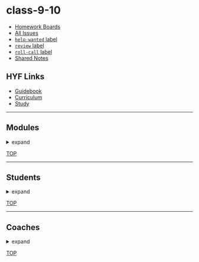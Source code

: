 <!-- BEGIN HEADER -->
# class-9-10
<!-- END HEADER -->

<!-- BEGIN LINKS -->

- [Homework Boards](https://github.com/hackyourfuturebelgium/class-9-10/projects)
- [All Issues](https://github.com/hackyourfuturebelgium/class-9-10/issues)
- [`help-wanted` label](https://github.com/hackyourfuturebelgium/class-9-10/issues?q=label%3Ahelp-wanted)
- [`review` label](https://github.com/hackyourfuturebelgium/class-9-10/issues?q=label%3Areview)
- [`roll-call` label](https://github.com/hackyourfuturebelgium/class-9-10/issues?q=label%3Aroll-call)
- [Shared Notes](./shared-notes)

<!-- END LINKS -->

## HYF Links

- [Guidebook](https://home.hackyourfuture.be/students)
- [Curriculum](https://home.hackyourfuture.be/curriculum)
- [Study](https://study.hackyourfuture.be)

---

<!-- BEGIN MODULES -->
<h2>Modules</h2><details><summary>expand</summary>

1. ### [working-with-code](https://hackyourfuture.be/working-with-code) 
    - _[project board](https://github.com/hackyourfuturebelgium/class-9-10/projects/1)_ | _[individual issues](https://github.com/hackyourfuturebelgium/class-9-10/issues?q=milestone%3Aundefined+label%3Aindividual)_ | _[all issues](https://github.com/hackyourfuturebelgium/class-9-10/issues?q=milestone%3Aundefined)_

1. ### [incremental-development](https://hackyourfuture.be/incremental-development) 
    - _[project board](https://github.com/hackyourfuturebelgium/class-9-10/projects/2)_ | _[individual issues](https://github.com/hackyourfuturebelgium/class-9-10/issues?q=milestone%3Aundefined+label%3Aindividual)_ | _[all issues](https://github.com/hackyourfuturebelgium/class-9-10/issues?q=milestone%3Aundefined)_

1. ### [debugging](https://hackyourfuture.be/debugging) 
    - _[project board](https://github.com/hackyourfuturebelgium/class-9-10/projects/3)_ | _[individual issues](https://github.com/hackyourfuturebelgium/class-9-10/issues?q=milestone%3Aundefined+label%3Aindividual)_ | _[all issues](https://github.com/hackyourfuturebelgium/class-9-10/issues?q=milestone%3Aundefined)_

1. ### [testing](https://hackyourfuture.be/testing) 
    - _[project board](https://github.com/hackyourfuturebelgium/class-9-10/projects/4)_ | _[individual issues](https://github.com/hackyourfuturebelgium/class-9-10/issues?q=milestone%3Aundefined+label%3Aindividual)_ | _[all issues](https://github.com/hackyourfuturebelgium/class-9-10/issues?q=milestone%3Aundefined)_

1. ### [separation-of-concerns](https://hackyourfuture.be/separation-of-concerns) 
    - _[project board](https://github.com/hackyourfuturebelgium/class-9-10/projects/5)_ | _[individual issues](https://github.com/hackyourfuturebelgium/class-9-10/issues?q=milestone%3Aundefined+label%3Aindividual)_ | _[all issues](https://github.com/hackyourfuturebelgium/class-9-10/issues?q=milestone%3Aundefined)_

1. ### [state](https://hackyourfuture.be/state) 
    - _[project board](https://github.com/hackyourfuturebelgium/class-9-10/projects/6)_ | _[individual issues](https://github.com/hackyourfuturebelgium/class-9-10/issues?q=milestone%3Aundefined+label%3Aindividual)_ | _[all issues](https://github.com/hackyourfuturebelgium/class-9-10/issues?q=milestone%3Aundefined)_

1. ### [encapsulation](https://hackyourfuture.be/encapsulation) 
    - _[project board](https://github.com/hackyourfuturebelgium/class-9-10/projects/7)_ | _[individual issues](https://github.com/hackyourfuturebelgium/class-9-10/issues?q=milestone%3Aundefined+label%3Aindividual)_ | _[all issues](https://github.com/hackyourfuturebelgium/class-9-10/issues?q=milestone%3Aundefined)_

1. ### [asynchronous-programming](https://hackyourfuture.be/asynchronous-programming) 
    - _[project board](https://github.com/hackyourfuturebelgium/class-9-10/projects/8)_ | _[individual issues](https://github.com/hackyourfuturebelgium/class-9-10/issues?q=milestone%3Aundefined+label%3Aindividual)_ | _[all issues](https://github.com/hackyourfuturebelgium/class-9-10/issues?q=milestone%3Aundefined)_

1. ### [web-apps](https://hackyourfuture.be/web-apps) 
    - _[project board](https://github.com/hackyourfuturebelgium/class-9-10/projects/9)_ | _[individual issues](https://github.com/hackyourfuturebelgium/class-9-10/issues?q=milestone%3Aundefined+label%3Aindividual)_ | _[all issues](https://github.com/hackyourfuturebelgium/class-9-10/issues?q=milestone%3Aundefined)_

1. ### [databases](https://hackyourfuture.be/databases) 
    - _[project board](https://github.com/hackyourfuturebelgium/class-9-10/projects/10)_ | _[individual issues](https://github.com/hackyourfuturebelgium/class-9-10/issues?q=milestone%3Aundefined+label%3Aindividual)_ | _[all issues](https://github.com/hackyourfuturebelgium/class-9-10/issues?q=milestone%3Aundefined)_

1. ### [frontend-frameworks](https://hackyourfuture.be/frontend-frameworks) 
    - _[project board](https://github.com/hackyourfuturebelgium/class-9-10/projects/11)_ | _[individual issues](https://github.com/hackyourfuturebelgium/class-9-10/issues?q=milestone%3Aundefined+label%3Aindividual)_ | _[all issues](https://github.com/hackyourfuturebelgium/class-9-10/issues?q=milestone%3Aundefined)_

1. ### [agile-development](https://hackyourfuture.be/agile-development) 
    - _[project board](https://github.com/hackyourfuturebelgium/class-9-10/projects/12)_ | _[individual issues](https://github.com/hackyourfuturebelgium/class-9-10/issues?q=milestone%3Aundefined+label%3Aindividual)_ | _[all issues](https://github.com/hackyourfuturebelgium/class-9-10/issues?q=milestone%3Aundefined)_

</details>

[TOP](#class-9-10)
<!-- END MODULES -->

---

<!-- BEGIN STUDENTS -->
<h2>Students</h2><details><summary>expand</summary>

<table> <tr>
  <td><img src='./lib/avatars/students/IrynaSpyrydonova-avatar.jpeg' alt='Iryna Spyrydonova' /></td>
  <td> <h3 display="inline"><a href="https://IrynaSpyrydonova.github.io">Iryna Spyrydonova</a></h3>
    <ul>
        <li><code><a href="https://github.com/IrynaSpyrydonova">IrynaSpyrydonova</a></code></li>
        <li><a href="https://github.com/hackyourfuturebelgium/class-9-10/issues?q=author%3AIrynaSpyrydonova">authored</a></li>
        <li><a href="https://github.com/hackyourfuturebelgium/class-9-10/issues?q=assigned%3AIrynaSpyrydonova">assigned</a></li>
    </ul>
  </td>
</tr></table > 
<table> <tr>
  <td><img src='./lib/avatars/students/abelRoland-avatar.jpeg' alt='Abel Roland' /></td>
  <td> <h3 display="inline"><a href="https://abelRoland.github.io">Abel Roland</a></h3>
    <ul>
        <li><code><a href="https://github.com/abelRoland">abelRoland</a></code></li>
        <li><a href="https://github.com/hackyourfuturebelgium/class-9-10/issues?q=author%3AabelRoland">authored</a></li>
        <li><a href="https://github.com/hackyourfuturebelgium/class-9-10/issues?q=assigned%3AabelRoland">assigned</a></li>
    </ul>
  </td>
</tr></table > 
<table> <tr>
  <td><img src='./lib/avatars/students/julia-sod-avatar.jpeg' alt='Yulia Dogrusoz' /></td>
  <td> <h3 display="inline"><a href="https://julia-sod.github.io">Yulia Dogrusoz</a></h3>
    <ul>
        <li><code><a href="https://github.com/julia-sod">julia-sod</a></code></li>
        <li><a href="https://github.com/hackyourfuturebelgium/class-9-10/issues?q=author%3Ajulia-sod">authored</a></li>
        <li><a href="https://github.com/hackyourfuturebelgium/class-9-10/issues?q=assigned%3Ajulia-sod">assigned</a></li>
    </ul>
  </td>
</tr></table > 
<table> <tr>
  <td><img src='./lib/avatars/students/yauheniya-askolkava-avatar.jpeg' alt='Yauheniya Askolkava' /></td>
  <td> <h3 display="inline"><a href="https://yauheniya-askolkava.github.io">Yauheniya Askolkava</a></h3>
    <ul>
        <li><code><a href="https://github.com/yauheniya-askolkava">yauheniya-askolkava</a></code></li>
        <li><a href="https://github.com/hackyourfuturebelgium/class-9-10/issues?q=author%3Ayauheniya-askolkava">authored</a></li>
        <li><a href="https://github.com/hackyourfuturebelgium/class-9-10/issues?q=assigned%3Ayauheniya-askolkava">assigned</a></li>
    </ul>
  </td>
</tr></table > 
<table> <tr>
  <td><img src='./lib/avatars/students/Eltayeb-Elgaali-avatar.jpeg' alt='Eltayeb Elgaali' /></td>
  <td> <h3 display="inline"><a href="https://Eltayeb-Elgaali.github.io">Eltayeb Elgaali</a></h3>
    <ul>
        <li><code><a href="https://github.com/Eltayeb-Elgaali">Eltayeb-Elgaali</a></code></li>
        <li><a href="https://github.com/hackyourfuturebelgium/class-9-10/issues?q=author%3AEltayeb-Elgaali">authored</a></li>
        <li><a href="https://github.com/hackyourfuturebelgium/class-9-10/issues?q=assigned%3AEltayeb-Elgaali">assigned</a></li>
    </ul>
  </td>
</tr></table > 
<table> <tr>
  <td><img src='./lib/avatars/students/yildiraykoyuncu-avatar.jpeg' alt='Yıldıray Koyuncu' /></td>
  <td> <h3 display="inline"><a href="https://yildiraykoyuncu.github.io">Yıldıray Koyuncu</a></h3>
    <ul>
        <li><code><a href="https://github.com/yildiraykoyuncu">yildiraykoyuncu</a></code></li>
        <li><a href="https://github.com/hackyourfuturebelgium/class-9-10/issues?q=author%3Ayildiraykoyuncu">authored</a></li>
        <li><a href="https://github.com/hackyourfuturebelgium/class-9-10/issues?q=assigned%3Ayildiraykoyuncu">assigned</a></li>
    </ul>
  </td>
</tr></table > 
<table> <tr>
  <td><img src='./lib/avatars/students/Sayed94h-avatar.jpeg' alt='Sayed Kazimi' /></td>
  <td> <h3 display="inline"><a href="https://Sayed94h.github.io">Sayed Kazimi</a></h3>
    <ul>
        <li><code><a href="https://github.com/Sayed94h">Sayed94h</a></code></li>
        <li><a href="https://github.com/hackyourfuturebelgium/class-9-10/issues?q=author%3ASayed94h">authored</a></li>
        <li><a href="https://github.com/hackyourfuturebelgium/class-9-10/issues?q=assigned%3ASayed94h">assigned</a></li>
    </ul>
  </td>
</tr></table > 
<table> <tr>
  <td><img src='./lib/avatars/students/ismailtugan-avatar.jpeg' alt='Ismail Tugan' /></td>
  <td> <h3 display="inline"><a href="https://ismailtugan.github.io">Ismail Tugan</a></h3>
    <ul>
        <li><code><a href="https://github.com/ismailtugan">ismailtugan</a></code></li>
        <li><a href="https://github.com/hackyourfuturebelgium/class-9-10/issues?q=author%3Aismailtugan">authored</a></li>
        <li><a href="https://github.com/hackyourfuturebelgium/class-9-10/issues?q=assigned%3Aismailtugan">assigned</a></li>
    </ul>
  </td>
</tr></table > 
<table> <tr>
  <td><img src='./lib/avatars/students/KaterynaKim-avatar.jpeg' alt='Kateryna Kim' /></td>
  <td> <h3 display="inline"><a href="https://KaterynaKim.github.io">Kateryna Kim</a></h3>
    <ul>
        <li><code><a href="https://github.com/KaterynaKim">KaterynaKim</a></code></li>
        <li><a href="https://github.com/hackyourfuturebelgium/class-9-10/issues?q=author%3AKaterynaKim">authored</a></li>
        <li><a href="https://github.com/hackyourfuturebelgium/class-9-10/issues?q=assigned%3AKaterynaKim">assigned</a></li>
    </ul>
  </td>
</tr></table > 
<table> <tr>
  <td><img src='./lib/avatars/students/fmkarakus-avatar.jpeg' alt='Fatih Mehmet Karakus' /></td>
  <td> <h3 display="inline"><a href="https://fmkarakus.github.io">Fatih Mehmet Karakus</a></h3>
    <ul>
        <li><code><a href="https://github.com/fmkarakus">fmkarakus</a></code></li>
        <li><a href="https://github.com/hackyourfuturebelgium/class-9-10/issues?q=author%3Afmkarakus">authored</a></li>
        <li><a href="https://github.com/hackyourfuturebelgium/class-9-10/issues?q=assigned%3Afmkarakus">assigned</a></li>
    </ul>
  </td>
</tr></table > 
<table> <tr>
  <td><img src='./lib/avatars/students/harunaltunhr-avatar.jpeg' alt='Harun Altun' /></td>
  <td> <h3 display="inline"><a href="https://harunaltunhr.github.io">Harun Altun</a></h3>
    <ul>
        <li><code><a href="https://github.com/harunaltunhr">harunaltunhr</a></code></li>
        <li><a href="https://github.com/hackyourfuturebelgium/class-9-10/issues?q=author%3Aharunaltunhr">authored</a></li>
        <li><a href="https://github.com/hackyourfuturebelgium/class-9-10/issues?q=assigned%3Aharunaltunhr">assigned</a></li>
    </ul>
  </td>
</tr></table > 
<table> <tr>
  <td><img src='./lib/avatars/students/razvanbrb-avatar.jpeg' alt='Razvan Bogdan Burtea' /></td>
  <td> <h3 display="inline"><a href="https://razvanbrb.github.io">Razvan Bogdan Burtea</a></h3>
    <ul>
        <li><code><a href="https://github.com/razvanbrb">razvanbrb</a></code></li>
        <li><a href="https://github.com/hackyourfuturebelgium/class-9-10/issues?q=author%3Arazvanbrb">authored</a></li>
        <li><a href="https://github.com/hackyourfuturebelgium/class-9-10/issues?q=assigned%3Arazvanbrb">assigned</a></li>
    </ul>
  </td>
</tr></table > 
<table> <tr>
  <td><img src='./lib/avatars/students/lisarosaa-avatar.jpeg' alt='Lisa Rosanty' /></td>
  <td> <h3 display="inline"><a href="https://lisarosaa.github.io">Lisa Rosanty</a></h3>
    <ul>
        <li><code><a href="https://github.com/lisarosaa">lisarosaa</a></code></li>
        <li><a href="https://github.com/hackyourfuturebelgium/class-9-10/issues?q=author%3Alisarosaa">authored</a></li>
        <li><a href="https://github.com/hackyourfuturebelgium/class-9-10/issues?q=assigned%3Alisarosaa">assigned</a></li>
    </ul>
  </td>
</tr></table > 
<table> <tr>
  <td><img src='./lib/avatars/students/ms-np-avatar.jpeg' alt='Nadia Petra' /></td>
  <td> <h3 display="inline"><a href="https://ms-np.github.io">Nadia Petra</a></h3>
    <ul>
        <li><code><a href="https://github.com/ms-np">ms-np</a></code></li>
        <li><a href="https://github.com/hackyourfuturebelgium/class-9-10/issues?q=author%3Ams-np">authored</a></li>
        <li><a href="https://github.com/hackyourfuturebelgium/class-9-10/issues?q=assigned%3Ams-np">assigned</a></li>
    </ul>
  </td>
</tr></table > 
<table> <tr>
  <td><img src='./lib/avatars/students/Meowri-avatar.jpeg' alt='Mari van Wyk' /></td>
  <td> <h3 display="inline"><a href="https://Meowri.github.io">Mari van Wyk</a></h3>
    <ul>
        <li><code><a href="https://github.com/Meowri">Meowri</a></code></li>
        <li><a href="https://github.com/hackyourfuturebelgium/class-9-10/issues?q=author%3AMeowri">authored</a></li>
        <li><a href="https://github.com/hackyourfuturebelgium/class-9-10/issues?q=assigned%3AMeowri">assigned</a></li>
    </ul>
  </td>
</tr></table > 
<table> <tr>
  <td><img src='./lib/avatars/students/yaredyilma-avatar.jpeg' alt='Yared Dessalegn' /></td>
  <td> <h3 display="inline"><a href="https://yaredyilma.github.io">Yared Dessalegn</a></h3>
    <ul>
        <li><code><a href="https://github.com/yaredyilma">yaredyilma</a></code></li>
        <li><a href="https://github.com/hackyourfuturebelgium/class-9-10/issues?q=author%3Ayaredyilma">authored</a></li>
        <li><a href="https://github.com/hackyourfuturebelgium/class-9-10/issues?q=assigned%3Ayaredyilma">assigned</a></li>
    </ul>
  </td>
</tr></table > 
<table> <tr>
  <td><img src='./lib/avatars/students/nouralkurd-avatar.jpeg' alt='Nouraldin Alkurd' /></td>
  <td> <h3 display="inline"><a href="https://nouralkurd.github.io">Nouraldin Alkurd</a></h3>
    <ul>
        <li><code><a href="https://github.com/nouralkurd">nouralkurd</a></code></li>
        <li><a href="https://github.com/hackyourfuturebelgium/class-9-10/issues?q=author%3Anouralkurd">authored</a></li>
        <li><a href="https://github.com/hackyourfuturebelgium/class-9-10/issues?q=assigned%3Anouralkurd">assigned</a></li>
    </ul>
  </td>
</tr></table > 
<table> <tr>
  <td><img src='./lib/avatars/students/ali1996-sy-avatar.jpeg' alt='Abdulhamid Ali' /></td>
  <td> <h3 display="inline"><a href="https://ali1996-sy.github.io">Abdulhamid Ali</a></h3>
    <ul>
        <li><code><a href="https://github.com/ali1996-sy">ali1996-sy</a></code></li>
        <li><a href="https://github.com/hackyourfuturebelgium/class-9-10/issues?q=author%3Aali1996-sy">authored</a></li>
        <li><a href="https://github.com/hackyourfuturebelgium/class-9-10/issues?q=assigned%3Aali1996-sy">assigned</a></li>
    </ul>
  </td>
</tr></table > 
<table> <tr>
  <td><img src='./lib/avatars/students/aleks2407-avatar.jpeg' alt='Aleksandra Shalimova' /></td>
  <td> <h3 display="inline"><a href="https://aleks2407.github.io">Aleksandra Shalimova</a></h3>
    <ul>
        <li><code><a href="https://github.com/aleks2407">aleks2407</a></code></li>
        <li><a href="https://github.com/hackyourfuturebelgium/class-9-10/issues?q=author%3Aaleks2407">authored</a></li>
        <li><a href="https://github.com/hackyourfuturebelgium/class-9-10/issues?q=assigned%3Aaleks2407">assigned</a></li>
    </ul>
  </td>
</tr></table > 
<table> <tr>
  <td><img src='./lib/avatars/students/oguzkarademir-avatar.jpeg' alt='Oguz Karademir' /></td>
  <td> <h3 display="inline"><a href="https://oguzkarademir.github.io">Oguz Karademir</a></h3>
    <ul>
        <li><code><a href="https://github.com/oguzkarademir">oguzkarademir</a></code></li>
        <li><a href="https://github.com/hackyourfuturebelgium/class-9-10/issues?q=author%3Aoguzkarademir">authored</a></li>
        <li><a href="https://github.com/hackyourfuturebelgium/class-9-10/issues?q=assigned%3Aoguzkarademir">assigned</a></li>
    </ul>
  </td>
</tr></table > 
<table> <tr>
  <td><img src='./lib/avatars/students/mametur-avatar.jpeg' alt='Mamé Turgut' /></td>
  <td> <h3 display="inline"><a href="https://mametur.github.io">Mamé Turgut</a></h3>
    <ul>
        <li><code><a href="https://github.com/mametur">mametur</a></code></li>
        <li><a href="https://github.com/hackyourfuturebelgium/class-9-10/issues?q=author%3Amametur">authored</a></li>
        <li><a href="https://github.com/hackyourfuturebelgium/class-9-10/issues?q=assigned%3Amametur">assigned</a></li>
    </ul>
  </td>
</tr></table > 
<table> <tr>
  <td><img src='./lib/avatars/students/Mohammad-Musa-avatar.jpeg' alt='Mohammad Musa' /></td>
  <td> <h3 display="inline"><a href="https://Mohammad-Musa.github.io">Mohammad Musa</a></h3>
    <ul>
        <li><code><a href="https://github.com/Mohammad-Musa">Mohammad-Musa</a></code></li>
        <li><a href="https://github.com/hackyourfuturebelgium/class-9-10/issues?q=author%3AMohammad-Musa">authored</a></li>
        <li><a href="https://github.com/hackyourfuturebelgium/class-9-10/issues?q=assigned%3AMohammad-Musa">assigned</a></li>
    </ul>
  </td>
</tr></table > 
<table> <tr>
  <td><img src='./lib/avatars/students/LujiAnna-avatar.jpeg' alt='Anna Ikoki' /></td>
  <td> <h3 display="inline"><a href="https://LujiAnna.github.io">Anna Ikoki</a></h3>
    <ul>
        <li><code><a href="https://github.com/LujiAnna">LujiAnna</a></code></li>
        <li><a href="https://github.com/hackyourfuturebelgium/class-9-10/issues?q=author%3ALujiAnna">authored</a></li>
        <li><a href="https://github.com/hackyourfuturebelgium/class-9-10/issues?q=assigned%3ALujiAnna">assigned</a></li>
    </ul>
  </td>
</tr></table > 
<table> <tr>
  <td><img src='./lib/avatars/students/aame1-avatar.jpeg' alt='Abdul Ameti' /></td>
  <td> <h3 display="inline"><a href="https://aame1.github.io">Abdul Ameti</a></h3>
    <ul>
        <li><code><a href="https://github.com/aame1">aame1</a></code></li>
        <li><a href="https://github.com/hackyourfuturebelgium/class-9-10/issues?q=author%3Aaame1">authored</a></li>
        <li><a href="https://github.com/hackyourfuturebelgium/class-9-10/issues?q=assigned%3Aaame1">assigned</a></li>
    </ul>
  </td>
</tr></table > 
<table> <tr>
  <td><img src='./lib/avatars/students/HazemBittar-avatar.jpeg' alt='Hazem Albittar' /></td>
  <td> <h3 display="inline"><a href="https://HazemBittar.github.io">Hazem Albittar</a></h3>
    <ul>
        <li><code><a href="https://github.com/HazemBittar">HazemBittar</a></code></li>
        <li><a href="https://github.com/hackyourfuturebelgium/class-9-10/issues?q=author%3AHazemBittar">authored</a></li>
        <li><a href="https://github.com/hackyourfuturebelgium/class-9-10/issues?q=assigned%3AHazemBittar">assigned</a></li>
    </ul>
  </td>
</tr></table > 
<table> <tr>
  <td><img src='./lib/avatars/students/pavelbidenko2018-avatar.jpeg' alt='Pavel Bidenko' /></td>
  <td> <h3 display="inline"><a href="https://pavelbidenko2018.github.io">Pavel Bidenko</a></h3>
    <ul>
        <li><code><a href="https://github.com/pavelbidenko2018">pavelbidenko2018</a></code></li>
        <li><a href="https://github.com/hackyourfuturebelgium/class-9-10/issues?q=author%3Apavelbidenko2018">authored</a></li>
        <li><a href="https://github.com/hackyourfuturebelgium/class-9-10/issues?q=assigned%3Apavelbidenko2018">assigned</a></li>
    </ul>
  </td>
</tr></table > 
<table> <tr>
  <td><img src='./lib/avatars/students/gelilaa-avatar.jpeg' alt='Gelila Ali' /></td>
  <td> <h3 display="inline"><a href="https://gelilaa.github.io">Gelila Ali</a></h3>
    <ul>
        <li><code><a href="https://github.com/gelilaa">gelilaa</a></code></li>
        <li><a href="https://github.com/hackyourfuturebelgium/class-9-10/issues?q=author%3Agelilaa">authored</a></li>
        <li><a href="https://github.com/hackyourfuturebelgium/class-9-10/issues?q=assigned%3Agelilaa">assigned</a></li>
    </ul>
  </td>
</tr></table > 
<table> <tr>
  <td><img src='./lib/avatars/students/galalkoro-avatar.jpeg' alt='Galal Ali Ahmed Koro' /></td>
  <td> <h3 display="inline"><a href="https://galalkoro.github.io">Galal Ali Ahmed Koro</a></h3>
    <ul>
        <li><code><a href="https://github.com/galalkoro">galalkoro</a></code></li>
        <li><a href="https://github.com/hackyourfuturebelgium/class-9-10/issues?q=author%3Agalalkoro">authored</a></li>
        <li><a href="https://github.com/hackyourfuturebelgium/class-9-10/issues?q=assigned%3Agalalkoro">assigned</a></li>
    </ul>
  </td>
</tr></table > 
<table> <tr>
  <td><img src='./lib/avatars/students/Boam1994-avatar.jpeg' alt='Boam Tchegli' /></td>
  <td> <h3 display="inline"><a href="https://Boam1994.github.io">Boam Tchegli</a></h3>
    <ul>
        <li><code><a href="https://github.com/Boam1994">Boam1994</a></code></li>
        <li><a href="https://github.com/hackyourfuturebelgium/class-9-10/issues?q=author%3ABoam1994">authored</a></li>
        <li><a href="https://github.com/hackyourfuturebelgium/class-9-10/issues?q=assigned%3ABoam1994">assigned</a></li>
    </ul>
  </td>
</tr></table > 
<table> <tr>
  <td><img src='./lib/avatars/students/adekimpianna-avatar.jpeg' alt='Adek Impianna' /></td>
  <td> <h3 display="inline"><a href="https://adekimpianna.github.io">Adek Impianna</a></h3>
    <ul>
        <li><code><a href="https://github.com/adekimpianna">adekimpianna</a></code></li>
        <li><a href="https://github.com/hackyourfuturebelgium/class-9-10/issues?q=author%3Aadekimpianna">authored</a></li>
        <li><a href="https://github.com/hackyourfuturebelgium/class-9-10/issues?q=assigned%3Aadekimpianna">assigned</a></li>
    </ul>
  </td>
</tr></table > 
<table> <tr>
  <td><img src='./lib/avatars/students/Feruzteame-avatar.jpeg' alt='Feruz Teame' /></td>
  <td> <h3 display="inline"><a href="https://Feruzteame.github.io">Feruz Teame</a></h3>
    <ul>
        <li><code><a href="https://github.com/Feruzteame">Feruzteame</a></code></li>
        <li><a href="https://github.com/hackyourfuturebelgium/class-9-10/issues?q=author%3AFeruzteame">authored</a></li>
        <li><a href="https://github.com/hackyourfuturebelgium/class-9-10/issues?q=assigned%3AFeruzteame">assigned</a></li>
    </ul>
  </td>
</tr></table > 
<table> <tr>
  <td><img src='./lib/avatars/students/murvanessa-avatar.jpeg' alt='Murielle Vanessa Negue Tchoupo' /></td>
  <td> <h3 display="inline"><a href="https://murvanessa.github.io">Murielle Vanessa Negue Tchoupo</a></h3>
    <ul>
        <li><code><a href="https://github.com/murvanessa">murvanessa</a></code></li>
        <li><a href="https://github.com/hackyourfuturebelgium/class-9-10/issues?q=author%3Amurvanessa">authored</a></li>
        <li><a href="https://github.com/hackyourfuturebelgium/class-9-10/issues?q=assigned%3Amurvanessa">assigned</a></li>
    </ul>
  </td>
</tr></table > 
<table> <tr>
  <td><img src='./lib/avatars/students/okozmovskaya-avatar.jpeg' alt='Olga Kozmovskaia' /></td>
  <td> <h3 display="inline"><a href="https://okozmovskaya.github.io">Olga Kozmovskaia</a></h3>
    <ul>
        <li><code><a href="https://github.com/okozmovskaya">okozmovskaya</a></code></li>
        <li><a href="https://github.com/hackyourfuturebelgium/class-9-10/issues?q=author%3Aokozmovskaya">authored</a></li>
        <li><a href="https://github.com/hackyourfuturebelgium/class-9-10/issues?q=assigned%3Aokozmovskaya">assigned</a></li>
    </ul>
  </td>
</tr></table > 
<table> <tr>
  <td><img src='./lib/avatars/students/miroslavveljanoski-avatar.jpeg' alt='Miroslav Veljanoski' /></td>
  <td> <h3 display="inline"><a href="https://miroslavveljanoski.github.io">Miroslav Veljanoski</a></h3>
    <ul>
        <li><code><a href="https://github.com/miroslavveljanoski">miroslavveljanoski</a></code></li>
        <li><a href="https://github.com/hackyourfuturebelgium/class-9-10/issues?q=author%3Amiroslavveljanoski">authored</a></li>
        <li><a href="https://github.com/hackyourfuturebelgium/class-9-10/issues?q=assigned%3Amiroslavveljanoski">assigned</a></li>
    </ul>
  </td>
</tr></table > 
</details>

[TOP](#class-9-10)
<!-- END STUDENTS -->

---

<!-- BEGIN COACHES -->
<h2>Coaches</h2><details><summary>expand</summary>

<table><tr>
  <td><img src='./lib/avatars/coaches/otagi-avatar.jpeg' alt='Tiago Mendes-Costa' /></td>
  <td> <h3 display="inline">
Tiago Mendes-Costa    </h3>
    <ul>
        <li><code><a href="https://github.com/otagi">otagi</a></code></li>
        <li><a href="https://github.com/hackyourfuturebelgium/class-9-10/issues?q=author%3Aotagi">authored</a></li>
        <li><a href="https://github.com/hackyourfuturebelgium/class-9-10/issues?q=assigned%3Aotagi">assigned</a></li>
    </ul>
  </td>
</tr></table>
<table><tr>
  <td><img src='./lib/avatars/coaches/snicoll-avatar.jpeg' alt='Stéphane Nicoll' /></td>
  <td> <h3 display="inline">
Stéphane Nicoll    </h3>
    <ul>
        <li><code><a href="https://github.com/snicoll">snicoll</a></code></li>
        <li><a href="https://github.com/hackyourfuturebelgium/class-9-10/issues?q=author%3Asnicoll">authored</a></li>
        <li><a href="https://github.com/hackyourfuturebelgium/class-9-10/issues?q=assigned%3Asnicoll">assigned</a></li>
    </ul>
  </td>
</tr></table>
<table><tr>
  <td><img src='./lib/avatars/coaches/idogrusoz-avatar.jpeg' alt='Ibrahim Dogrusoz' /></td>
  <td> <h3 display="inline">
Ibrahim Dogrusoz    </h3>
    <ul>
        <li><code><a href="https://github.com/idogrusoz">idogrusoz</a></code></li>
        <li><a href="https://github.com/hackyourfuturebelgium/class-9-10/issues?q=author%3Aidogrusoz">authored</a></li>
        <li><a href="https://github.com/hackyourfuturebelgium/class-9-10/issues?q=assigned%3Aidogrusoz">assigned</a></li>
    </ul>
  </td>
</tr></table>
<table><tr>
  <td><img src='./lib/avatars/coaches/akbelcolak-avatar.jpeg' alt='Akbel Hanim' /></td>
  <td> <h3 display="inline">
Akbel Hanim    </h3>
    <ul>
        <li><code><a href="https://github.com/akbelcolak">akbelcolak</a></code></li>
        <li><a href="https://github.com/hackyourfuturebelgium/class-9-10/issues?q=author%3Aakbelcolak">authored</a></li>
        <li><a href="https://github.com/hackyourfuturebelgium/class-9-10/issues?q=assigned%3Aakbelcolak">assigned</a></li>
    </ul>
  </td>
</tr></table>
<table><tr>
  <td><img src='./lib/avatars/coaches/yavuzugurtas-avatar.jpeg' alt='Yavuz Ugurtas' /></td>
  <td> <h3 display="inline">
Yavuz Ugurtas    </h3>
    <ul>
        <li><code><a href="https://github.com/yavuzugurtas">yavuzugurtas</a></code></li>
        <li><a href="https://github.com/hackyourfuturebelgium/class-9-10/issues?q=author%3Ayavuzugurtas">authored</a></li>
        <li><a href="https://github.com/hackyourfuturebelgium/class-9-10/issues?q=assigned%3Ayavuzugurtas">assigned</a></li>
    </ul>
  </td>
</tr></table>
<table><tr>
  <td><img src='./lib/avatars/coaches/akadarakku-avatar.jpeg' alt='Ibrahim Akadar' /></td>
  <td> <h3 display="inline">
Ibrahim Akadar    </h3>
    <ul>
        <li><code><a href="https://github.com/akadarakku">akadarakku</a></code></li>
        <li><a href="https://github.com/hackyourfuturebelgium/class-9-10/issues?q=author%3Aakadarakku">authored</a></li>
        <li><a href="https://github.com/hackyourfuturebelgium/class-9-10/issues?q=assigned%3Aakadarakku">assigned</a></li>
    </ul>
  </td>
</tr></table>
<table><tr>
  <td><img src='./lib/avatars/coaches/colevandersWands-avatar.jpeg' alt='Evan Cole' /></td>
  <td> <h3 display="inline">
      <a href="https://colevandersWands.github.io">Evan Cole</a>    </h3>
    <ul>
        <li><code><a href="https://github.com/colevandersWands">colevandersWands</a></code></li>
        <li><a href="https://github.com/hackyourfuturebelgium/class-9-10/issues?q=author%3AcolevandersWands">authored</a></li>
        <li><a href="https://github.com/hackyourfuturebelgium/class-9-10/issues?q=assigned%3AcolevandersWands">assigned</a></li>
    </ul>
  </td>
</tr></table>
<table><tr>
  <td><img src='./lib/avatars/coaches/JoeCamacho-avatar.jpeg' alt='Joel Camacho' /></td>
  <td> <h3 display="inline">
Joel Camacho    </h3>
    <ul>
        <li><code><a href="https://github.com/JoeCamacho">JoeCamacho</a></code></li>
        <li><a href="https://github.com/hackyourfuturebelgium/class-9-10/issues?q=author%3AJoeCamacho">authored</a></li>
        <li><a href="https://github.com/hackyourfuturebelgium/class-9-10/issues?q=assigned%3AJoeCamacho">assigned</a></li>
    </ul>
  </td>
</tr></table>
<table><tr>
  <td><img src='./lib/avatars/coaches/mert1980-avatar.jpeg' alt='Mert Demirok' /></td>
  <td> <h3 display="inline">
Mert Demirok    </h3>
    <ul>
        <li><code><a href="https://github.com/mert1980">mert1980</a></code></li>
        <li><a href="https://github.com/hackyourfuturebelgium/class-9-10/issues?q=author%3Amert1980">authored</a></li>
        <li><a href="https://github.com/hackyourfuturebelgium/class-9-10/issues?q=assigned%3Amert1980">assigned</a></li>
    </ul>
  </td>
</tr></table>
<table><tr>
  <td><img src='./lib/avatars/coaches/u-uysal-avatar.jpeg' alt='Ufuk Uysal' /></td>
  <td> <h3 display="inline">
Ufuk Uysal    </h3>
    <ul>
        <li><code><a href="https://github.com/u-uysal">u-uysal</a></code></li>
        <li><a href="https://github.com/hackyourfuturebelgium/class-9-10/issues?q=author%3Au-uysal">authored</a></li>
        <li><a href="https://github.com/hackyourfuturebelgium/class-9-10/issues?q=assigned%3Au-uysal">assigned</a></li>
    </ul>
  </td>
</tr></table>
<table><tr>
  <td><img src='./lib/avatars/coaches/dirk-jacobs-avatar.jpeg' alt='Dirk Jacobs' /></td>
  <td> <h3 display="inline">
Dirk Jacobs    </h3>
    <ul>
        <li><code><a href="https://github.com/dirk-jacobs">dirk-jacobs</a></code></li>
        <li><a href="https://github.com/hackyourfuturebelgium/class-9-10/issues?q=author%3Adirk-jacobs">authored</a></li>
        <li><a href="https://github.com/hackyourfuturebelgium/class-9-10/issues?q=assigned%3Adirk-jacobs">assigned</a></li>
    </ul>
  </td>
</tr></table>
<table><tr>
  <td><img src='./lib/avatars/coaches/louisepicot-avatar.jpeg' alt='Louise Picot' /></td>
  <td> <h3 display="inline">
Louise Picot    </h3>
    <ul>
        <li><code><a href="https://github.com/louisepicot">louisepicot</a></code></li>
        <li><a href="https://github.com/hackyourfuturebelgium/class-9-10/issues?q=author%3Alouisepicot">authored</a></li>
        <li><a href="https://github.com/hackyourfuturebelgium/class-9-10/issues?q=assigned%3Alouisepicot">assigned</a></li>
    </ul>
  </td>
</tr></table>
<table><tr>
  <td><img src='./lib/avatars/coaches/kevintss-avatar.jpeg' alt='Kevin Tassi' /></td>
  <td> <h3 display="inline">
Kevin Tassi    </h3>
    <ul>
        <li><code><a href="https://github.com/kevintss">kevintss</a></code></li>
        <li><a href="https://github.com/hackyourfuturebelgium/class-9-10/issues?q=author%3Akevintss">authored</a></li>
        <li><a href="https://github.com/hackyourfuturebelgium/class-9-10/issues?q=assigned%3Akevintss">assigned</a></li>
    </ul>
  </td>
</tr></table>
<table><tr>
  <td><img src='./lib/avatars/coaches/denacho-avatar.jpeg' alt='Dena Cho' /></td>
  <td> <h3 display="inline">
Dena Cho    </h3>
    <ul>
        <li><code><a href="https://github.com/denacho">denacho</a></code></li>
        <li><a href="https://github.com/hackyourfuturebelgium/class-9-10/issues?q=author%3Adenacho">authored</a></li>
        <li><a href="https://github.com/hackyourfuturebelgium/class-9-10/issues?q=assigned%3Adenacho">assigned</a></li>
    </ul>
  </td>
</tr></table>
<table><tr>
  <td><img src='./lib/avatars/coaches/Berihugebre-avatar.jpeg' alt='Berihu Gebremedhin' /></td>
  <td> <h3 display="inline">
Berihu Gebremedhin    </h3>
    <ul>
        <li><code><a href="https://github.com/Berihugebre">Berihugebre</a></code></li>
        <li><a href="https://github.com/hackyourfuturebelgium/class-9-10/issues?q=author%3ABerihugebre">authored</a></li>
        <li><a href="https://github.com/hackyourfuturebelgium/class-9-10/issues?q=assigned%3ABerihugebre">assigned</a></li>
    </ul>
  </td>
</tr></table>
<table><tr>
  <td><img src='./lib/avatars/coaches/maeligg-avatar.jpeg' alt='Maël Brunet' /></td>
  <td> <h3 display="inline">
Maël Brunet    </h3>
    <ul>
        <li><code><a href="https://github.com/maeligg">maeligg</a></code></li>
        <li><a href="https://github.com/hackyourfuturebelgium/class-9-10/issues?q=author%3Amaeligg">authored</a></li>
        <li><a href="https://github.com/hackyourfuturebelgium/class-9-10/issues?q=assigned%3Amaeligg">assigned</a></li>
    </ul>
  </td>
</tr></table>
<table><tr>
  <td><img src='./lib/avatars/coaches/unmeshvrije-avatar.jpeg' alt='Unmesh Joshi' /></td>
  <td> <h3 display="inline">
Unmesh Joshi    </h3>
    <ul>
        <li><code><a href="https://github.com/unmeshvrije">unmeshvrije</a></code></li>
        <li><a href="https://github.com/hackyourfuturebelgium/class-9-10/issues?q=author%3Aunmeshvrije">authored</a></li>
        <li><a href="https://github.com/hackyourfuturebelgium/class-9-10/issues?q=assigned%3Aunmeshvrije">assigned</a></li>
    </ul>
  </td>
</tr></table>
<table><tr>
  <td><img src='./lib/avatars/coaches/cpauwels-avatar.jpeg' alt='Charles-Axel Pauwels' /></td>
  <td> <h3 display="inline">
Charles-Axel Pauwels    </h3>
    <ul>
        <li><code><a href="https://github.com/cpauwels">cpauwels</a></code></li>
        <li><a href="https://github.com/hackyourfuturebelgium/class-9-10/issues?q=author%3Acpauwels">authored</a></li>
        <li><a href="https://github.com/hackyourfuturebelgium/class-9-10/issues?q=assigned%3Acpauwels">assigned</a></li>
    </ul>
  </td>
</tr></table>
<table><tr>
  <td><img src='./lib/avatars/coaches/Sali-Almurshidi-avatar.jpeg' alt='Sali AlMurshidi' /></td>
  <td> <h3 display="inline">
Sali AlMurshidi    </h3>
    <ul>
        <li><code><a href="https://github.com/Sali-Almurshidi">Sali-Almurshidi</a></code></li>
        <li><a href="https://github.com/hackyourfuturebelgium/class-9-10/issues?q=author%3ASali-Almurshidi">authored</a></li>
        <li><a href="https://github.com/hackyourfuturebelgium/class-9-10/issues?q=assigned%3ASali-Almurshidi">assigned</a></li>
    </ul>
  </td>
</tr></table>
<table><tr>
  <td><img src='./lib/avatars/coaches/LaurentVB-avatar.jpeg' alt='Laurent' /></td>
  <td> <h3 display="inline">
Laurent    </h3>
    <ul>
        <li><code><a href="https://github.com/LaurentVB">LaurentVB</a></code></li>
        <li><a href="https://github.com/hackyourfuturebelgium/class-9-10/issues?q=author%3ALaurentVB">authored</a></li>
        <li><a href="https://github.com/hackyourfuturebelgium/class-9-10/issues?q=assigned%3ALaurentVB">assigned</a></li>
    </ul>
  </td>
</tr></table>
<table><tr>
  <td><img src='./lib/avatars/coaches/koenvd-avatar.jpeg' alt='Koen' /></td>
  <td> <h3 display="inline">
Koen    </h3>
    <ul>
        <li><code><a href="https://github.com/koenvd">koenvd</a></code></li>
        <li><a href="https://github.com/hackyourfuturebelgium/class-9-10/issues?q=author%3Akoenvd">authored</a></li>
        <li><a href="https://github.com/hackyourfuturebelgium/class-9-10/issues?q=assigned%3Akoenvd">assigned</a></li>
    </ul>
  </td>
</tr></table>
</details>

[TOP](#class-9-10)
<!-- END COACHES -->
